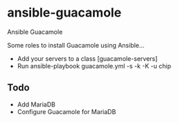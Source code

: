 # ansible-guacamole
Ansible Guacamole

Some roles to install Guacamole using Ansible...

* Add your servers to a class [guacamole-servers]
* Run ansible-playbook guacamole.yml -s -k -K -u chip

## Todo

* Add MariaDB
* Configure Guacamole for MariaDB

